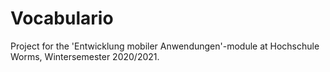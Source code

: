 # Vocabulario
Project for the 'Entwicklung mobiler Anwendungen'-module at Hochschule Worms, Wintersemester 2020/2021.
